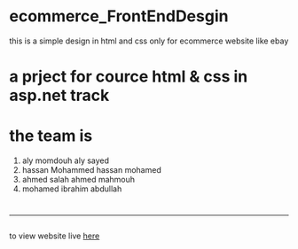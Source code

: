 # <a href="https://alymomdouh.github.io/ecommerceFrontEndDesgin/" target="_blank" style="text-decoration: none;">ecommerce_FrontEndDesgin</a> 
this is a simple design in html and css only for ecommerce website like ebay 
# a prject for cource html & css in asp.net track 
# the team is 
<ol>
  <li>aly momdouh aly sayed</li>
  <li>hassan Mohammed hassan mohamed</li>
  <li>ahmed salah ahmed mahmouh</li>
  <li>mohamed ibrahim abdullah</li>
</ol>
 
# <hr>
to view website live <a href="https://alymomdouh.github.io/ecommerceFrontEndDesgin/">here</a>
